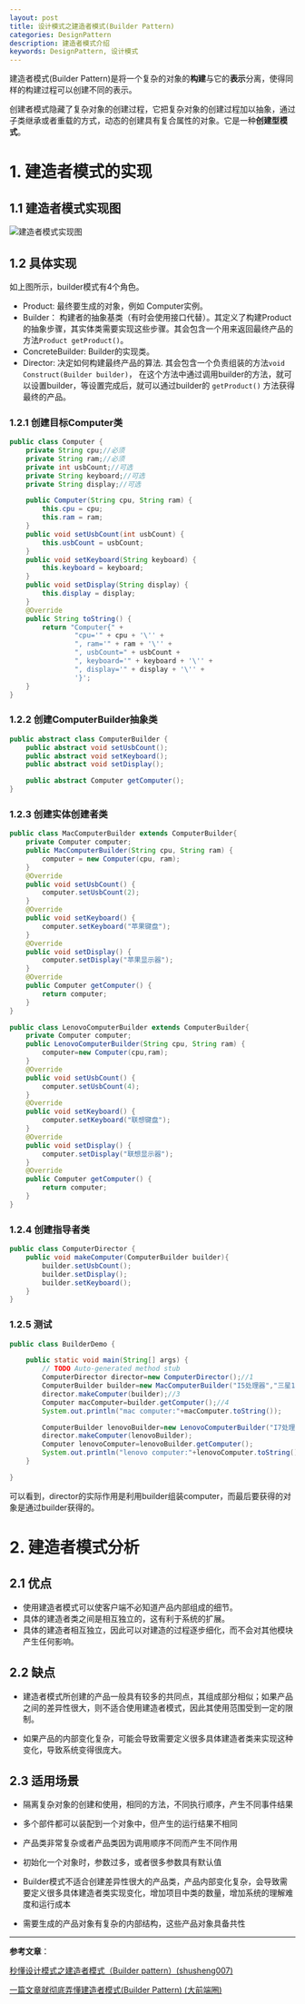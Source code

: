 ```yaml
---
layout: post
title: 设计模式之建造者模式(Builder Pattern)
categories: DesignPattern
description: 建造者模式介绍
keywords: DesignPattern, 设计模式
---
```


建造者模式(Builder Pattern)是将一个复杂的对象的**构建**与它的**表示**分离，使得同样的构建过程可以创建不同的表示。

创建者模式隐藏了复杂对象的创建过程，它把复杂对象的创建过程加以抽象，通过子类继承或者重载的方式，动态的创建具有复合属性的对象。它是一种**创建型模式**。

# 1. 建造者模式的实现

## 1.1 建造者模式实现图

![建造者模式实现图](/images/posts/designpattern/Builder_UML_class_diagram.png)

## 1.2 具体实现

如上图所示，builder模式有4个角色。

- Product: 最终要生成的对象，例如 Computer实例。
- Builder： 构建者的抽象基类（有时会使用接口代替）。其定义了构建Product的抽象步骤，其实体类需要实现这些步骤。其会包含一个用来返回最终产品的方法`Product getProduct()`。
- ConcreteBuilder: Builder的实现类。
- Director: 决定如何构建最终产品的算法. 其会包含一个负责组装的方法`void Construct(Builder builder)`， 在这个方法中通过调用builder的方法，就可以设置builder，等设置完成后，就可以通过builder的 `getProduct()` 方法获得最终的产品。

### 1.2.1 创建目标Computer类

```java
public class Computer {
	private String cpu;//必须
    private String ram;//必须
    private int usbCount;//可选
    private String keyboard;//可选
    private String display;//可选

    public Computer(String cpu, String ram) {
        this.cpu = cpu;
        this.ram = ram;
    }
    public void setUsbCount(int usbCount) {
        this.usbCount = usbCount;
    }
    public void setKeyboard(String keyboard) {
        this.keyboard = keyboard;
    }
    public void setDisplay(String display) {
        this.display = display;
    }
    @Override
    public String toString() {
        return "Computer{" +
                "cpu='" + cpu + '\'' +
                ", ram='" + ram + '\'' +
                ", usbCount=" + usbCount +
                ", keyboard='" + keyboard + '\'' +
                ", display='" + display + '\'' +
                '}';
    }
}
```

### 1.2.2 创建ComputerBuilder抽象类

```java
public abstract class ComputerBuilder {
	public abstract void setUsbCount();
    public abstract void setKeyboard();
    public abstract void setDisplay();

    public abstract Computer getComputer();
}
```

### 1.2.3 创建实体创建者类

```java
public class MacComputerBuilder extends ComputerBuilder{
	private Computer computer;
    public MacComputerBuilder(String cpu, String ram) {
        computer = new Computer(cpu, ram);
    }
    @Override
    public void setUsbCount() {
        computer.setUsbCount(2);
    }
    @Override
    public void setKeyboard() {
        computer.setKeyboard("苹果键盘");
    }
    @Override
    public void setDisplay() {
        computer.setDisplay("苹果显示器");
    }
    @Override
    public Computer getComputer() {
        return computer;
    }
}

public class LenovoComputerBuilder extends ComputerBuilder{
	private Computer computer;
    public LenovoComputerBuilder(String cpu, String ram) {
        computer=new Computer(cpu,ram);
    }
    @Override
    public void setUsbCount() {
        computer.setUsbCount(4);
    }
    @Override
    public void setKeyboard() {
        computer.setKeyboard("联想键盘");
    }
    @Override
    public void setDisplay() {
        computer.setDisplay("联想显示器");
    }
    @Override
    public Computer getComputer() {
        return computer;
    }
}
```

### 1.2.4 创建指导者类

```java
public class ComputerDirector {
	public void makeComputer(ComputerBuilder builder){
        builder.setUsbCount();
        builder.setDisplay();
        builder.setKeyboard();
    }
}
```

### 1.2.5 测试

```java
public class BuilderDemo {

	public static void main(String[] args) {
		// TODO Auto-generated method stub
		ComputerDirector director=new ComputerDirector();//1
        ComputerBuilder builder=new MacComputerBuilder("I5处理器","三星125");//2
        director.makeComputer(builder);//3
        Computer macComputer=builder.getComputer();//4
        System.out.println("mac computer:"+macComputer.toString());

        ComputerBuilder lenovoBuilder=new LenovoComputerBuilder("I7处理器","海力士222");
        director.makeComputer(lenovoBuilder);
        Computer lenovoComputer=lenovoBuilder.getComputer();
        System.out.println("lenovo computer:"+lenovoComputer.toString());
	}

}
```

可以看到，director的实际作用是利用builder组装computer，而最后要获得的对象是通过builder获得的。

# 2. 建造者模式分析

## 2.1 优点

- 使用建造者模式可以使客户端不必知道产品内部组成的细节。
- 具体的建造者类之间是相互独立的，这有利于系统的扩展。
- 具体的建造者相互独立，因此可以对建造的过程逐步细化，而不会对其他模块产生任何影响。

## 2.2 缺点

- 建造者模式所创建的产品一般具有较多的共同点，其组成部分相似；如果产品之间的差异性很大，则不适合使用建造者模式，因此其使用范围受到一定的限制。

- 如果产品的内部变化复杂，可能会导致需要定义很多具体建造者类来实现这种变化，导致系统变得很庞大。

## 2.3 适用场景

- 隔离复杂对象的创建和使用，相同的方法，不同执行顺序，产生不同事件结果

- 多个部件都可以装配到一个对象中，但产生的运行结果不相同

- 产品类非常复杂或者产品类因为调用顺序不同而产生不同作用

- 初始化一个对象时，参数过多，或者很多参数具有默认值

- Builder模式不适合创建差异性很大的产品类，产品内部变化复杂，会导致需要定义很多具体建造者类实现变化，增加项目中类的数量，增加系统的理解难度和运行成本

- 需要生成的产品对象有复杂的内部结构，这些产品对象具备共性

------

**参考文章**：

[秒懂设计模式之建造者模式（Builder pattern）(shusheng007)](https://zhuanlan.zhihu.com/p/58093669)

[一篇文章就彻底弄懂建造者模式(Builder Pattern) (大前端圈)](https://www.jianshu.com/p/3d1c9ffb0a28)